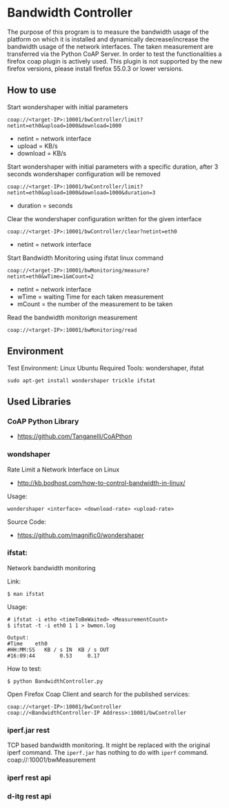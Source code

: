 
# Bandwidth Controller

The purpose of this program is to measure the bandwidth usage of the platform on which it is installed and dynamically decrease/increase the bandwidth usage of the network interfaces.
The taken measurement are transferred via the Python CoAP Server. In order to test the functionalities a firefox coap plugin is actively used. This plugin is not supported by the new firefox versions, please install firefox 55.0.3 or lower versions.   

## How to use

Start wondershaper with initial parameters

    coap://<target-IP>:10001/bwController/limit?netint=eth0&upload=1000&download=1000
    
- netint = network interface
- upload = KB/s
- download = KB/s

Start wondershaper with initial parameters with a specific duration, after 3 seconds wondershaper configuration will be removed
 
    coap://<target-IP>:10001/bwController/limit?netint=eth0&upload=1000&download=1000&duration=3
    
- duration = seconds   
 
Clear the wondershaper configuration written for the given interface

    coap://<target-IP>:10001/bwController/clear?netint=eth0
    
- netint = network interface

Start Bandwidth Monitoring using ifstat linux command  

    coap://<target-IP>:10001/bwMonitoring/measure?netint=eth0&wTime=1&mCount=2
    
- netint = network interface
- wTime = waiting Time for each taken measurement
- mCount = the number of the measurement to be taken

Read the  bandwidth monitorign measurement

    coap://<target-IP>:10001/bwMonitoring/read


## Environment
 
Test Environment: Linux Ubuntu
Required Tools: wondershaper, ifstat

    sudo apt-get install wondershaper trickle ifstat

## Used Libraries
 
### CoAP Python Library 

- https://github.com/Tanganelli/CoAPthon

### wondshaper

Rate Limit a Network Interface on Linux

- http://kb.bodhost.com/how-to-control-bandwidth-in-linux/

Usage:
    
    wondershaper <interface> <download-rate> <upload-rate>

Source Code: 

- https://github.com/magnific0/wondershaper

### ifstat:

Network bandwidth monitoring

Link:

    $ man ifstat

Usage:

    # ifstat -i etho <timeToBeWaited> <MeasurementCount>
    $ ifstat -t -i eth0 1 1 > bwmon.log

    Output:
    #Time    eth0
    #HH:MM:SS   KB / s IN  KB / s OUT
    #16:09:44        0.53     0.17

How to test:

    $ python BandwidthController.py

Open Firefox Coap Client and search for the published services:

    coap://<target-IP>:10001/bwController
    coap://<BandwidthController-IP Address>:10001/bwController 
  
### iperf.jar rest

TCP based bandwidth monitoring. It might be replaced with the original iperf command. The `iperf.jar` has nothing to do with `iperf` command. 
        coap://<target-IP>:10001/bwMeasurement
        
### iperf rest api


### d-itg rest api


